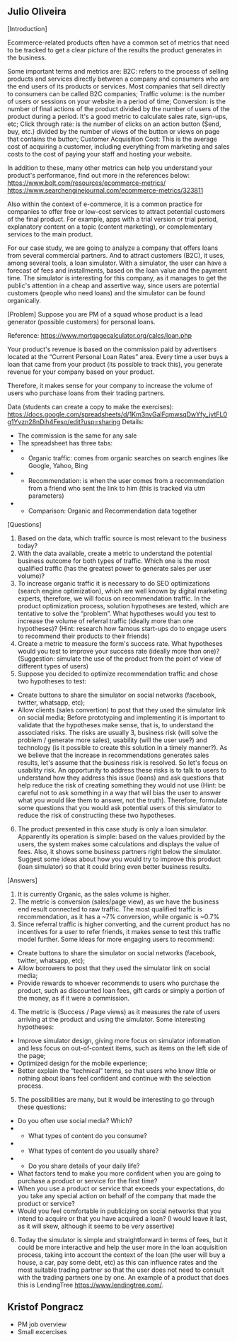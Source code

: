 Julio Oliveira
--------------
[Introduction]

Ecommerce-related products often have a common set of metrics that need to be tracked to get a clear picture of the results the product generates in the business.

Some important terms and metrics are:
B2C: refers to the process of selling products and services directly between a company and consumers who are the end users of its products or services. Most companies that sell directly to consumers can be called B2C companies;
Traffic volume: is the number of users or sessions on your website in a period of time;
Conversion: is the number of final actions of the product divided by the number of users of the product during a period. It's a good metric to calculate sales rate, sign-ups, etc;
Click through rate: is the number of clicks on an action button (Send, buy, etc.) divided by the number of views of the button or views on page that contains the button;
Customer Acquisition Cost: This is the average cost of acquiring a customer, including everything from marketing and sales costs to the cost of paying your staff and hosting your website.

In addition to these, many other metrics can help you understand your product's performance, find out more in the references below:
https://www.bolt.com/resources/ecommerce-metrics/
https://www.searchenginejournal.com/ecommerce-metrics/323811

Also within the context of e-commerce, it is a common practice for companies to offer free or low-cost services to attract potential customers of the final product. For example, apps with a trial version or trial period, explanatory content on a topic (content marketing), or complementary services to the main product.

For our case study, we are going to analyze a company that offers loans from several commercial partners. And to attract customers (B2C), it uses, among several tools, a loan simulator.
With a simulator, the user can have a forecast of fees and installments, based on the loan value and the payment time.
The simulator is interesting for this company, as it manages to get the public's attention in a cheap and assertive way, since users are potential customers (people who need loans) and the simulator can be found organically.

[Problem]
Suppose you are PM of a squad whose product is a lead generator (possible customers) for personal loans.

Reference: https://www.mortgagecalculator.org/calcs/loan.php

Your product's revenue is based on the commission paid by advertisers located at the “Current Personal Loan Rates” area. Every time a user buys a loan that came from your product (its possible to track this), you generate revenue for your company based on your product.

Therefore, it makes sense for your company to increase the volume of users who purchase loans from their trading partners.

Data (students can create a copy to make the exercises): https://docs.google.com/spreadsheets/d/1Km3nvGalFqmwsqDwYfy_jvtFL0g1Yvzn28nDih4Feso/edit?usp=sharing
Details:
- The commission is the same for any sale
- The spreadsheet has three tabs:
- - Organic traffic: comes from organic searches on search engines like Google, Yahoo, Bing
- - Recommendation: is when the user comes from a recommendation from a friend who sent the link to him (this is tracked via utm parameters)
- - Comparison: Organic and Recommendation data together

[Questions] 
1. Based on the data, which traffic source is most relevant to the business today?
2. With the data available, create a metric to understand the potential business outcome for both types of traffic. Which one is the most qualified traffic (has the greatest power to generate sales per user volume)?
3. To increase organic traffic it is necessary to do SEO optimizations (search engine optimization), which are well known by digital marketing experts, therefore, we will focus on recommendation traffic. In the product optimization process, solution hypotheses are tested, which are tentative to solve the “problem”. What hypotheses would you test to increase the volume of referral traffic (ideally more than one hypotheses)? (Hint: research how famous start-ups do to engage users to recommend their products to their friends)
4. Create a metric to measure the form's success rate. What hypotheses would you test to improve your success rate (ideally more than one)? (Suggestion: simulate the use of the product from the point of view of different types of users)
5. Suppose you decided to optimize recommendation traffic and chose two hypotheses to test:
- Create buttons to share the simulator on social networks (facebook, twitter, whatsapp, etc);
- Allow clients (sales convertion) to post that they used the simulator link on social media;
Before prototyping and implementing it is important to validate that the hypotheses make sense, that is, to understand the associated risks. 
The risks are usually 3, business risk (will solve the problem / generate more sales), usability (will the user use?) and technology (is it possible to create this solution in a timely manner?). 
As we believe that the increase in recommendations generates sales results, let's assume that the business risk is resolved. So let's focus on usability risk. An opportunity to address these risks is to talk to users to understand how they address this issue (loans) and ask questions that help reduce the risk of creating something they would not use (Hint: be careful not to ask something in a way that will bias the user to answer what you would like them to answer, not the truth).
Therefore, formulate some questions that you would ask potential users of this simulator to reduce the risk of constructing these two hypotheses.
6. The product presented in this case study is only a loan simulator. Apparently its operation is simple: based on the values provided by the users, the system makes some calculations and displays the value of fees. Also, it shows some business partners right below the simulator.
Suggest some ideas about how you would try to improve this product (loan simulator) so that it could bring even better business results.

[Answers]
1. It is currently Organic, as the sales volume is higher.
2. The metric is conversion (sales/page view), as we have the business end result connected to raw traffic. The most qualified traffic is recommendation, as it has a ~7% conversion, while organic is ~0.7%
3. Since referral traffic is higher converting, and the current product has no incentives for a user to refer friends, it makes sense to test this traffic model further. Some ideas for more engaging users to recommend:
- Create buttons to share the simulator on social networks (facebook, twitter, whatsapp, etc);
- Allow borrowers to post that they used the simulator link on social media;
- Provide rewards to whoever recommends to users who purchase the product, such as discounted loan fees, gift cards or simply a portion of the money, as if it were a commission.
4. The metric is (Success / Page views) as it measures the rate of users arriving at the product and using the simulator. Some interesting hypotheses:
- Improve simulator design, giving more focus on simulator information and less focus on out-of-context items, such as items on the left side of the page;
- Optimized design for the mobile experience;
- Better explain the “technical” terms, so that users who know little or nothing about loans feel confident and continue with the selection process.
5. The possibilities are many, but it would be interesting to go through these questions:
- Do you often use social media? Which?
- - What types of content do you consume?
- - What types of content do you usually share?
- -  Do you share details of your daily life?
- What factors tend to make you more confident when you are going to purchase a product or service for the first time?
- When you use a product or service that exceeds your expectations, do you take any special action on behalf of the company that made the product or service?
- Would you feel comfortable in publicizing on social networks that you intend to acquire or that you have acquired a loan? (I would leave it last, as it will skew, although it seems to be very assertive)
6. Today the simulator is simple and straightforward in terms of fees, but it could be more interactive and help the user more in the loan acquisition process, taking into account the context of the loan (the user will buy a house, a car, pay some debt, etc) as this can influence rates and the most suitable trading partner so that the user does not need to consult with the trading partners one by one. An example of a product that does this is LendingTree https://www.lendingtree.com/.

Kristof Pongracz
----------------

- PM job overview
- Small excercises


